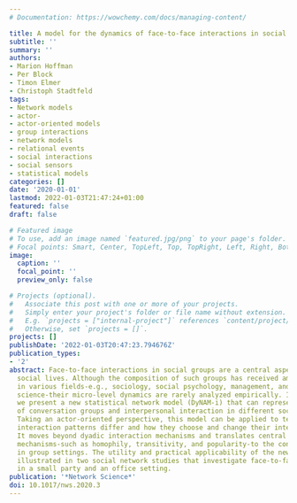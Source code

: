 ```yaml
---
# Documentation: https://wowchemy.com/docs/managing-content/

title: A model for the dynamics of face-to-face interactions in social groups
subtitle: ''
summary: ''
authors:
- Marion Hoffman
- Per Block
- Timon Elmer
- Christoph Stadtfeld
tags:
- Network models
- actor-
- actor-oriented models
- group interactions
- network models
- relational events
- social interactions
- social sensors
- statistical models
categories: []
date: '2020-01-01'
lastmod: 2022-01-03T21:47:24+01:00
featured: false
draft: false

# Featured image
# To use, add an image named `featured.jpg/png` to your page's folder.
# Focal points: Smart, Center, TopLeft, Top, TopRight, Left, Right, BottomLeft, Bottom, BottomRight.
image:
  caption: ''
  focal_point: ''
  preview_only: false

# Projects (optional).
#   Associate this post with one or more of your projects.
#   Simply enter your project's folder or file name without extension.
#   E.g. `projects = ["internal-project"]` references `content/project/deep-learning/index.md`.
#   Otherwise, set `projects = []`.
projects: []
publishDate: '2022-01-03T20:47:23.794676Z'
publication_types:
- '2'
abstract: Face-to-face interactions in social groups are a central aspect of human
  social lives. Although the composition of such groups has received ample attention
  in various fields-e.g., sociology, social psychology, management, and educational
  science-their micro-level dynamics are rarely analyzed empirically. In this article,
  we present a new statistical network model (DyNAM-i) that can represent the dynamics
  of conversation groups and interpersonal interaction in different social contexts.
  Taking an actor-oriented perspective, this model can be applied to test how individuals'
  interaction patterns differ and how they choose and change their interaction groups.
  It moves beyond dyadic interaction mechanisms and translates central social network
  mechanisms-such as homophily, transitivity, and popularity-to the context of interactions
  in group settings. The utility and practical applicability of the new model are
  illustrated in two social network studies that investigate face-to-face interactions
  in a small party and an office setting.
publication: '*Network Science*'
doi: 10.1017/nws.2020.3
---
```

